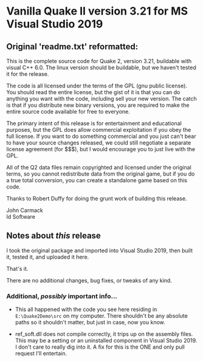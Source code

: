 # Vanilla Quake II version 3.21 for MS Visual Studio 2019 

## Original 'readme.txt' reformatted:

This is the complete source code for Quake 2, version 3.21, buildable with visual C++ 6.0.  The linux version should be buildable, but we haven't tested it for the release.

The code is all licensed under the terms of the GPL (gnu public license). You should read the entire license, but the gist of it is that you can do anything you want with the code, including sell your new version.  The catch is that if you distribute new binary versions, you are required to make the entire source code available for free to everyone.

The primary intent of this release is for entertainment and educational purposes, but the GPL does allow commercial exploitation if you obey the full license.  If you want to do something commercial and you just can't bear to have your source changes released, we could still negotiate a separate license agreement (for $$$), but I would encourage you to just live with the GPL.

All of the Q2 data files remain copyrighted and licensed under the original terms, so you cannot redistribute data from the original game, but if you do a true total conversion, you can create a standalone game based on this code.

Thanks to Robert Duffy for doing the grunt work of building this release.

John Carmack    
Id Software

## Notes about *this* release

I took the original package and imported into Visual Studio 2019, then built it, tested it, and uploaded it here.

That's it. 

There are no additional changes, bug fixes, or tweaks of any kind.

### Additional, *possibly* important info...

* This all happened with the code you see here residing in `E:\Quake2Demo\src` on my computer. There shouldn't be any absolute paths so it shouldn't matter, but just in case, now you know.

* ref_soft.dll does not compile correctly, it trips up on the assembly files.  This may be a setting or an uninstalled component in Visual Studio 2019. I don't care to really dig into it. A fix for this is the ONE and only pull request I'll entertain.
